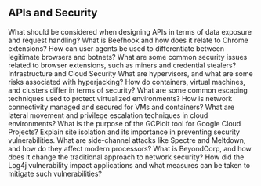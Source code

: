 ## APIs and Security
What should be considered when designing APIs in terms of data exposure and request handling?
What is Beefhook and how does it relate to Chrome extensions?
How can user agents be used to differentiate between legitimate browsers and botnets?
What are some common security issues related to browser extensions, such as miners and credential stealers?
Infrastructure and Cloud Security
What are hypervisors, and what are some risks associated with hyperjacking?
How do containers, virtual machines, and clusters differ in terms of security?
What are some common escaping techniques used to protect virtualized environments?
How is network connectivity managed and secured for VMs and containers?
What are lateral movement and privilege escalation techniques in cloud environments?
What is the purpose of the GCPloit tool for Google Cloud Projects?
Explain site isolation and its importance in preventing security vulnerabilities.
What are side-channel attacks like Spectre and Meltdown, and how do they affect modern processors?
What is BeyondCorp, and how does it change the traditional approach to network security?
How did the Log4j vulnerability impact applications and what measures can be taken to mitigate such vulnerabilities?
